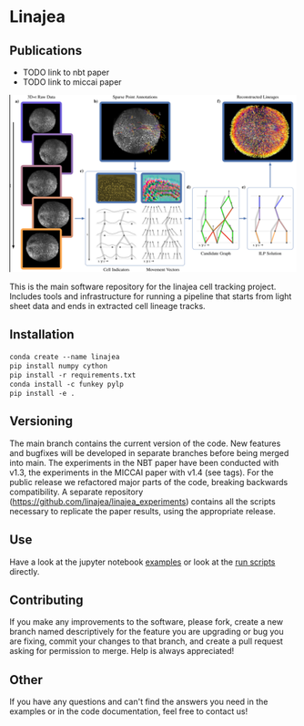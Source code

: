 Linajea
=========

Publications
--------------
 - TODO link to nbt paper
 - TODO link to miccai paper

![Linajea](./README.assets/pipeline.png "Linajea Pipeline")

This is the main software repository for the linajea cell tracking project.
Includes tools and infrastructure for running a pipeline that starts from light
sheet data and ends in extracted cell lineage tracks.


Installation
--------------
```
conda create --name linajea
pip install numpy cython
pip install -r requirements.txt
conda install -c funkey pylp
pip install -e .
```

Versioning
------------
The main branch contains the current version of the code. New features and
bugfixes will be developed in separate branches before being merged into main.
The experiments in the NBT paper have been conducted with v1.3, the
experiments in the MICCAI paper with v1.4 (see tags). For the public release
we refactored major parts of the code, breaking backwards compatibility.
A separate repository (https://github.com/linajea/linajea_experiments) contains
all the scripts necessary to replicate the paper results, using the appropriate
release.


Use
---
Have a look at the jupyter notebook [examples](examples) or look at the
[run scripts](linajea/run_scripts) directly.


Contributing
--------------
If you make any improvements to the software, please fork, create a new branch
named descriptively for the feature you are upgrading or bug you are fixing,
commit your changes to that branch, and create a pull request asking for
permission to merge. Help is always appreciated!


Other
------
If you have any questions and can't find the answers you need in the examples
or in the code documentation, feel free to contact us!
